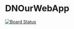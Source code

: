 # DNOurWebApp
[![Board Status](https://ourwebcompany.visualstudio.com/e4a1be3b-ba9c-4280-b936-35df5cd4cff6/f3ed9c57-9189-4844-9d90-a8fedf568daf/_apis/work/boardbadge/f568ab36-e982-4b12-92a9-c5af0f26670e?columnOptions=1)](https://ourwebcompany.visualstudio.com/e4a1be3b-ba9c-4280-b936-35df5cd4cff6/_boards/board/t/f3ed9c57-9189-4844-9d90-a8fedf568daf/Microsoft.RequirementCategory/)
